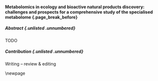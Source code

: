 #### Metabolomics in ecology and bioactive natural products discovery: challenges and prospects for a comprehensive study of the specialised metabolome {.page_break_before}

##### Abstract {.unlisted .unnumbered}

TODO

##### Contribution {.unlisted .unnumbered}

<!-- Conceptualization, -->
<!-- Data curation, -->
<!-- Formal Analysis, -->
<!-- Funding acquisition, -->
<!-- Investigation, -->
<!-- Methodology, -->
<!-- Project administration, -->
<!-- Resources, -->
<!-- Software, -->
<!-- Supervision, -->
<!-- Validation, -->
<!-- Visualization, -->
<!-- Writing – original draft, -->
Writing – review & editing

\newpage